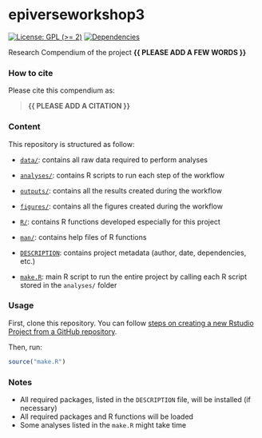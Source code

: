 
<!-- README.md is generated from README.Rmd. Please edit that file -->

# epiverseworkshop3

<!-- badges: start -->

[![License: GPL (\>=
2)](https://img.shields.io/badge/License-GPL%20%28%3E%3D%202%29-blue.svg)](https://choosealicense.com/licenses/gpl-2.0/)
[![Dependencies](https://img.shields.io/badge/dependencies-2/95-green?style=flat)](#)
<!-- badges: end -->

Research Compendium of the project **{{ PLEASE ADD A FEW WORDS }}**

### How to cite

Please cite this compendium as:

> **{{ PLEASE ADD A CITATION }}**

### Content

This repository is structured as follow:

- [`data/`](https://github.com/scarabel/epiverseworkshop3/tree/master/data):
  contains all raw data required to perform analyses

- [`analyses/`](https://github.com/scarabel/epiverseworkshop3/tree/main/analyses/):
  contains R scripts to run each step of the workflow

- [`outputs/`](https://github.com/scarabel/epiverseworkshop3/tree/main/outputs):
  contains all the results created during the workflow

- [`figures/`](https://github.com/scarabel/epiverseworkshop3/tree/main/figures):
  contains all the figures created during the workflow

- [`R/`](https://github.com/scarabel/epiverseworkshop3/tree/main/R):
  contains R functions developed especially for this project

- [`man/`](https://github.com/scarabel/epiverseworkshop3/tree/main/man):
  contains help files of R functions

- [`DESCRIPTION`](https://github.com/scarabel/epiverseworkshop3/tree/main/DESCRIPTION):
  contains project metadata (author, date, dependencies, etc.)

- [`make.R`](https://github.com/scarabel/epiverseworkshop3/tree/main/make.R):
  main R script to run the entire project by calling each R script
  stored in the `analyses/` folder

### Usage

First, clone this repository. You can follow [steps on creating a new
Rstudio Project from a GitHub
repository](https://www.epirhandbook.com/en/version-control-and-collaboration-with-git-and-github.html?q=clone#clone-from-a-github-repository).

Then, run:

``` r
source("make.R")
```

### Notes

- All required packages, listed in the `DESCRIPTION` file, will be
  installed (if necessary)
- All required packages and R functions will be loaded
- Some analyses listed in the `make.R` might take time
